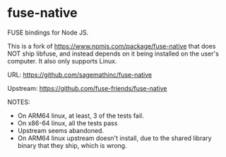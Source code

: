 # fuse-native

FUSE bindings for Node JS.

This is a fork of https://www.npmjs.com/package/fuse-native that does
NOT ship libfuse, and instead depends on it being installed on the user's
computer. It also only supports Linux.

URL: https://github.com/sagemathinc/fuse-native

Upstream: https://github.com/fuse-friends/fuse-native

NOTES:

- On ARM64 linux, at least, 3 of the tests fail.
- On x86-64 linux, all the tests pass
- Upstream seems abandoned.
- On ARM64 linux upstream doesn't install, due to the shared library binary that they ship, which is wrong.
